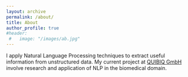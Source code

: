 ```yaml
---
layout: archive
permalink: /about/
title: About
author_profile: true
#header:
 #   image: "/images/ab.jpg"
---
```


I apply Natural Language Processing techniques to extract useful information from unstructured data. My current project at [QUIBIQ GmbH](https://www.quibiq.de/) involve research and application of NLP in the biomedical domain.


